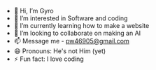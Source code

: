 - 👋 Hi, I’m Gyro
- 👀 I’m interested in Software and coding
- 🌱 I’m currently learning how to make a website
- 💞️ I’m looking to collaborate on making an AI
- 📫 Message me - pw46905@gmail.com
- 😄 Pronouns: He's not Him (yet)
- ⚡ Fun fact: I love coding

<!---
GyroZepplie/GyroZepplie is a ✨ special ✨ repository because its `README.md` (this file) appears on your GitHub profile.
You can click the Preview link to take a look at your changes.
--->
